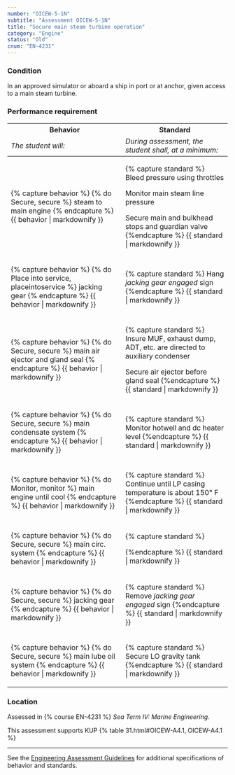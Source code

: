 ```yaml
---
number: "OICEW-5-1N"
subtitle: "Assessment OICEW-5-1N"
title: "Secure main steam turbine operation"
category: "Engine"
status: "Old"
cnum: "EN-4231"
---
```

### Condition

In an approved simulator or aboard a ship in port or at anchor, given access to a main steam turbine.

### Performance requirement 

<table width='100%' class='Guidelines'>
 <thead>
 <tr>
     <th class='thirty'>Behavior</th>
     <th class='seventy'>Standard</th>
 </tr>
 <tr>
     <td><em>The student will:</em></td>
     <td><em>During assessment, the student shall, at a minimum:</em></td>
 </tr>
 </thead>
 <tbody>
 

<tr><td>

{% capture behavior %}
{% do Secure, secure %} steam to main engine
{% endcapture %}
{{ behavior | markdownify }}

</td><td>

{% capture standard %}
Bleed pressure using throttles

Monitor main steam line pressure

Secure main and bulkhead stops and guardian valve
{%endcapture %}
{{ standard | markdownify }}

</td></tr>



<tr><td>

{% capture behavior %}
{% do Place into service, placeintoservice %} jacking gear
{% endcapture %}
{{ behavior | markdownify }}

</td><td>

{% capture standard %}
Hang _jacking gear engaged_ sign
{%endcapture %}
{{ standard | markdownify }}

</td></tr>



<tr><td>

{% capture behavior %}
{% do Secure, secure %} main air ejector and gland seal
{% endcapture %}
{{ behavior | markdownify }}

</td><td>

{% capture standard %}
Insure MUF, exhaust dump, ADT, etc. are directed to auxiliary condenser

Secure air ejector before gland seal
{%endcapture %}
{{ standard | markdownify }}

</td></tr>



<tr><td>

{% capture behavior %}
{% do Secure, secure %} main condensate system
{% endcapture %}
{{ behavior | markdownify }}

</td><td>

{% capture standard %}
Monitor hotwell and dc heater level
{%endcapture %}
{{ standard | markdownify }}

</td></tr>



<tr><td>

{% capture behavior %}
{% do Monitor, monitor %} main engine until cool
{% endcapture %}
{{ behavior | markdownify }}

</td><td>

{% capture standard %}
Continue until LP casing temperature is about 150° F
{%endcapture %}
{{ standard | markdownify }}

</td></tr>



<tr><td>

{% capture behavior %}
{% do Secure, secure %} main circ. system
{% endcapture %}
{{ behavior | markdownify }}

</td><td>

{% capture standard %}

{%endcapture %}
{{ standard | markdownify }}

</td></tr>



<tr><td>

{% capture behavior %}
{% do Secure, secure %} jacking gear
{% endcapture %}
{{ behavior | markdownify }}

</td><td>

{% capture standard %}
Remove _jacking gear engaged_ sign
{%endcapture %}
{{ standard | markdownify }}

</td></tr>



<tr><td>

{% capture behavior %}
{% do Secure, secure %} main lube oil system
{% endcapture %}
{{ behavior | markdownify }}

</td><td>

{% capture standard %}
Secure LO gravity tank
{%endcapture %}
{{ standard | markdownify }}

</td></tr>



 </tbody>
 </table>

### Location

Assessed in  {% course  EN-4231 %}  *Sea Term IV: Marine Engineering*.

This assessment supports KUP {% table 31.html#OICEW-A4.1, OICEW-A4.1 %}

***



See the [Engineering Assessment Guidelines](guidelines) for additional specifications of behavior and standards.